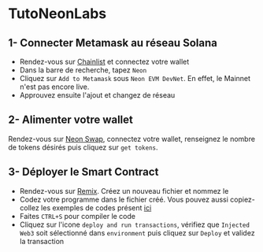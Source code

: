 # TutoNeonLabs

## 1- Connecter Metamask au réseau Solana 

- Rendez-vous sur [Chainlist](chainlist.org/) et connectez votre wallet
- Dans la barre de recherche, tapez `Neon`
- Cliquez sur `Add to Metamask` sous `Neon EVM DevNet`. En effet, le Mainnet n'est pas encore live.
- Approuvez ensuite l'ajout et changez de réseau



## 2- Alimenter votre wallet 

Rendez-vous sur [Neon Swap](https://neonswap.live/#/get-tokens), connectez votre wallet, renseignez le nombre de tokens désirés puis cliquez sur `get tokens`.



## 3- Déployer le Smart Contract

- Rendez-vous sur [Remix](https://remix.ethereum.org/). Créez un nouveau fichier et nommez le
- Codez votre programme dans le fichier créé. Vous pouvez aussi copiez-collez les exemples de codes présent [ici](https://github.com/cryptoloutre/TutoNeonLabs/tree/main/exemples-smart-contract)
- Faites `CTRL+S` pour compiler le code
- Cliquez sur l'icone `deploy and run transactions`, vérifiez que `Injected Web3` soit sélectionné dans `environment` puis cliquez sur `Deploy` et validez la transaction

